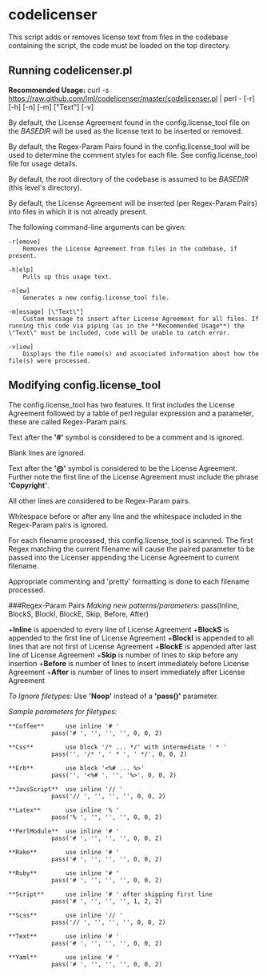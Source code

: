 codelicenser
============

This script adds or removes license text from files in the codebase containing the script, the code must be loaded on the top directory.

Running codelicenser.pl
-----------------------

**Recommended Usage:**
	curl -s https://raw.github.com/lml/codelicenser/master/codelicenser.pl | perl - [-r] [-h] [-n] [-m] [\"Text\"] [-v]

By default, the License Agreement found in the config.license_tool file on the *BASEDIR* will be used as the license text to be inserted or removed.

By default, the Regex-Param Pairs found in the config.license_tool will be used to determine the comment styles for each file. See config.license_tool file for usage details.

By default, the root directory of the codebase is assumed to be *BASEDIR* (this level's directory).

By default, the License Agreement will be inserted (per Regex-Param Pairs) into files in which it is not already present.

The following command-line arguments can be given:

    -r[emove]
        Removes the License Agreement from files in the codebase, if present.

    -h[elp]
    	Pulls up this usage text.

    -n[ew]
    	Generates a new config.license_tool file.

    -m[essage] [\"Text\"]
    	Custom message to insert after License Agreement for all files. If running this code via piping (as in the **Recommended Usage**) the \"Text\" must be included, code will be unable to catch error.

    -v[iew]
    	Displays the file name(s) and associated information about how the file(s) were processed.

Modifying config.license_tool
-----------------------------

The config.license_tool has two features. It first includes the License Agreement followed by a table of perl regular expression and a parameter, these are called Regex-Param pairs.

Text after the **'#'** symbol is considered to be a comment and is ignored.

Blank lines are ignored.

Text after the **'@'** symbol is considered to be the License Agreement. Further note the first line of the License Agreement must include the phrase **'Copyright'**.

All other lines are considered to be Regex-Param pairs.

Whitespace before or after any line and the whitespace included in the Regex-Param pairs is ignored.

For each filename processed, this config.license_tool is scanned. The first Regex matching the current filename will cause the paired parameter to be passed into the Licenser appending the License Agreement to current filename.

Appropriate commenting and 'pretty' formatting is done to each filename processed.

###Regex-Param Pairs
*Making new patterns/parameters:*
	pass(Inline, BlockS, BlockI, BlockE, Skip, Before, After)
	
+**Inline** is appended to every line of License Agreement
+**BlockS** is appended to the first line of License Agreement
+**BlockI** is appended to all lines that are not first of License Agreement
+**BlockE** is appended after last line of License Agreement
+**Skip** is number of lines to skip before any insertion
+**Before** is number of lines to insert immediately before License Agreement
+**After** is number of lines to insert immediately after License Agreement

*To Ignore filetypes:*
Use **'Noop'** instead of a **'pass()'** parameter.

*Sample parameters for filetypes:*
	
	**Coffee**		use inline '# '
				pass('# ', '', '', '', 0, 0, 2)

	**Css**			use block '/* ... */' with intermediate ' * '
				pass('', '/* ', ' * ', ' */', 0, 0, 2)

	**Erb**			use block '<%# ... %>'
				pass('', '<%# ', '', '%>', 0, 0, 2)

	**JavsScript**	use inline '// '
				pass('// ', '', '', '', 0, 0, 2)

	**Latex**		use inline '% '
				pass('% ', '', '', '', 0, 0, 2)

	**PerlModule**	use inline '# '
				pass('# ', '', '', '', 0, 0, 2)

	**Rake**		use inline '# '
				pass('# ', '', '', '', 0, 0, 2)

	**Ruby**		use inline '# '
				pass('# ', '', '', '', 0, 0, 2)

	**Script**		use inline '# ' after skipping first line
				pass('# ', '', '', '', 1, 2, 2)

	**Scss**		use inline '// '
				pass('// ', '', '', '', 0, 0, 2)

	**Text**		use inline '# '
				pass('# ', '', '', '', 0, 0, 2)

	**Yaml**		use inline '# '
				pass('# ', '', '', '', 0, 0, 2)